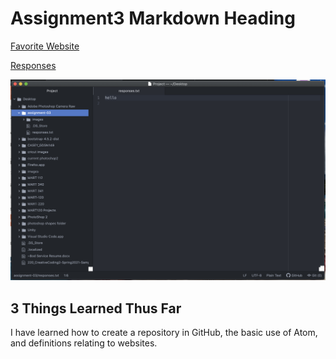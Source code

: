 # Assignment3 Markdown Heading

[Favorite Website](https://greatpyrrescuemt.rescuegroups.org)

[Responses](./responses.txt)

![ScreenShot](./images/Assignment3-shot.png)

## 3 Things Learned Thus Far

I have learned how to create a repository in GitHub, the basic use of Atom, and definitions relating to websites.
